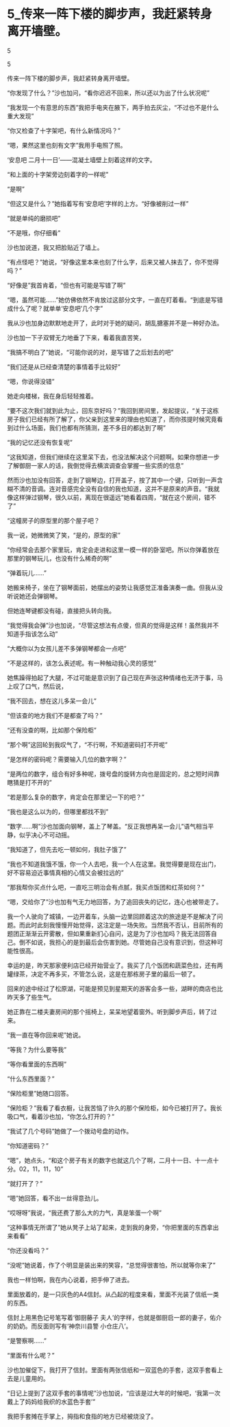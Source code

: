# 5_传来一阵下楼的脚步声，我赶紧转身离开墙壁。

5

5

传来一阵下楼的脚步声，我赶紧转身离开墙壁。

“你发现了什么？”沙也加问，“看你迟迟不回来，所以还以为出了什么状况呢”

“我发现一个有意思的东西”我把手电夹在腋下，两手拍去灰尘，“不过也不是什么重大发现”

“你又检查了十字架吧，有什么新情况吗？”

“嗯，果然这里也刻有文字”我用手电照了照。

‘安息吧 二月十一日’——混凝土墙壁上刻着这样的文字。

“和上面的十字架旁边刻着字的一样呢”

“是啊”

“但这又是什么？”她指着写有‘安息吧’字样的上方。“好像被削过一样”

“就是单纯的磨损吧”

“不是哦，你仔细看”

沙也加说道，我又把脸贴近了墙上。

“有点怪吧？”她说，“好像这里本来也刻了什么字，后来又被人抹去了，你不觉得吗？”

“好像是”我首肯着，“但也有可能是写错了啊”

“嗯，虽然可能……”她仿佛依然不肯放过这部分文字，一直在盯着看。“到底是写错成什么了呢？就单单‘安息吧’几个字”

我从沙也加身边默默地走开了，此时对于她的疑问，胡乱搪塞并不是一种好办法。

沙也加一下子双臂无力地垂了下来，看着我直苦笑，

“我搞不明白了”她说，“可能你说的对，是写错了之后划去的吧”

“我们还是从已经查清楚的事情着手比较好”

“嗯，你说得没错”

她走向楼梯，我在身后轻轻推着。

“要不这次我们就到此为止，回东京好吗？”我回到房间里，发起提议，“关于这栋房子我们已经有所了解了，你父亲到这里来的理由也知道了，而你孩提时候究竟看到过什么场面，我们也都有所猜测，差不多目的都达到了啊”

“我的记忆还没有恢复呢”

“这我知道，但我们继续在这里呆下去，也没法解决这个问题啊。如果你想进一步了解御厨一家人的话，我倒觉得去横滨调查会掌握一些实质的信息”

然而沙也加没有回答，走到了钢琴边，打开盖子，按了其中一个键，只听到一声含糊不清的音调。连对音感完全没有自信的我也知道，这并不是原来的声音。“我就像这样弹过钢琴，很久以前，离现在很遥远”她看着四周，“就在这个房间，错不了”

“这幢房子的原型里的那个屋子吧？

我一说，她微微笑了笑，“是的，原型的家”

“你经常会去那个家里玩，肯定会走进和这里一模一样的卧室吧。所以你弹着放在那里的钢琴玩儿，也没有什么稀奇的啊”

“弹着玩儿……”

她搬来椅子，坐在了钢琴面前，她摆出的姿势让我感觉正准备演奏一曲。但我从没听说她还会弹钢琴。

但她连琴键都没有碰，直接把头转向我。

“我觉得我会弹”沙也加说，“尽管这想法有点傻，但真的觉得是这样！虽然我并不知道手指该怎么动”

“大概你以为女孩儿差不多弹钢琴都会一点吧”

“不是这样的，该怎么表述呢。有一种触动我心灵的感觉”

她焦躁得拍起了大腿，不过可能是意识到了自己现在声张这种情绪也无济于事，马上叹了口气，然后说，

“我不回去，想在这儿多呆一会儿”

“但该查的地方我们不是都查了吗？”

“还有没查的啊，比如那个保险柜”

“那个啊”这回轮到我叹气了，“不行啊，不知道密码打不开呢”

“是怎样的密码呢？需要输入几位的数字啊？”

“是两位的数字，组合有好多种呢，拨号盘的旋转方向也是固定的，总之短时间靠瞎猜是打不开的”

“若是那么复杂的数字，肯定会在那里记一下的吧？”

“我也是这么以为的，但哪里都找不到”

“数字……啊”沙也加面向钢琴，盖上了琴盖。“反正我想再呆一会儿”语气相当平静，似乎决心不可动摇。

“我知道了，但先去吃一顿如何，我肚子饿了”

“我也不知道我饿不饿，你一个人去吧，我一个人在这里。我觉得要是现在出门，好不容易迫近事情真相的心情又会被拉远的”

“那我帮你买点什么吧，一直吃三明治会有点腻，我买点饭团和红茶如何？”

“嗯，交给你了”沙也加有气无力地回答，为了追回丧失的记忆，连心也被带走了。

我一个人驶向了城镇，一边开着车，头脑一边里回顾着这次的旅途是不是解决了问题。而此时此刻我慢慢开始觉得，这注定是一场失败。当然我不否认，目前所有的题团正渐渐云开雾散，但如果重新扪心自问，这是为了沙也加吗？我无法回答自己。倒不如说，我担心的是到最后会伤害到她。尽管她自己没有意识到，但这种可能性很高。

幸运的是，昨天那家便利店已经开始营业了。我买了几个饭团和蔬菜色拉，还有两罐绿茶，决定不再多买，不管怎么说，这是在那栋房子里的最后一顿了。

回来的途中经过了松原湖，可能是预见到星期天的游客会多一些，湖畔的商店也比昨天多了些生气。

她正靠在二楼夫妻房间的那个摇椅上，呆呆地望着窗外。听到脚步声后，转了过来。

“我一直在等你回来呢”她说。

“等我？为什么要等我”

“等你看里面的东西啊”

“什么东西里面？”

“保险柜里”她随口回答。

“保险柜？”我看了看衣橱，让我苦恼了许久的那个保险柜，如今已被打开了。我长吸口气，看着沙也加，“你怎么打开的？”

“我试了几个号码”她做了一个拨动号盘的动作。

“你知道密码？”

“嗯”，她点头，“和这个房子有关的数字也就这几个了啊，二月十一日、十一点十分。02，11，11，10”

“就打开了？”

“嗯”她回答，看不出一丝得意劲儿。

“哎呀呀”我说，“我还费了那么大的力气，真是笨蛋一个啊”

“这种事情无所谓了”她从凳子上站了起来，走到我的身旁，“你把里面的东西拿出来看看”

“你还没看吗？”

“没呢”她说着，作了个明显是装出来的笑容，“总觉得很害怕，所以就等你来了”

我也一样怕啊，我在内心说着，把手伸了进去。

里面放着的，是一只灰色的A4信封。从凸起的程度来看，里面不光装了信纸一类的东西。

信封上用黑色记号笔写着‘御厨藤子 夫人’的字样，也就是御厨启一郎的妻子，佑介的奶奶。而反面则写有‘神奈川县警 小仓庄八’。

“是警察啊……”

“里面有什么呢？”

沙也加催促下，我打开了信封。里面有两张信纸和一双蓝色的手套，这双手套看上去是儿童用的。

“日记上提到了这双手套的事情呢”沙也加说，“应该是过大年的时候吧，‘我第一次戴上了妈妈给我织的水蓝色手套’”

我把手套摊在手掌上，拇指和食指的地方已经被烧没了。